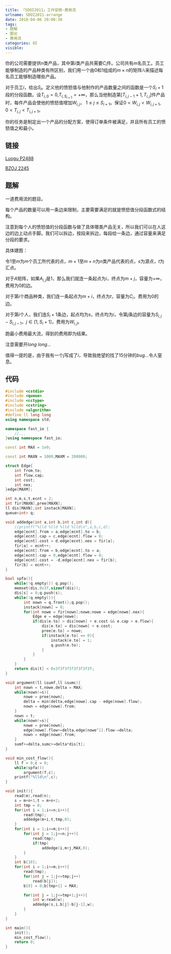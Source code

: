 ```yaml
---
title: 「SDOI2011」工作安排-费用流
urlname: SDOI2011-arrange
date: 2018-04-06 20:00:38
tags:
- 题解
- 图论
- 费用流
categories: OI
visible:
---
```


你的公司需要提供$n$类产品，其中第$i$类产品共需要$C_{i}$件。公司共有$m$名员工。员工能够制造的产品种类有所区别，我们用一个由$0$和$1$组成的$m\times n$的矩阵$\mathbb {A}$来描述每名员工能够制造哪些产品。

对于员工$i$，给出$S_i$。定义他的愤怒值与他制作的产品数量之间的函数是一个$S_i+1$段的分段函数。设$T_{i,0}=0$,$T_{i,S_{i+1}}=+\infty$，那么当他制造第$[T_{i,j-1}+1,T_{i,j}]$件产品时，每件产品会使他的愤怒值增加$W_{i,j}$， $1\leq j\leq S_{i+1}$。保证$0<W_{i,j} < W_{i,j+1}, \; 0 < T_{i,j} < T_{i,j+1}$。

你的任务是制定出一个产品的分配方案，使得订单条件被满足，并且所有员工的愤怒值之和最小。

<!-- more -->

## 链接

[Luogu P2488](https://www.luogu.org/problemnew/show/P2488)

[BZOJ 2245](https://www.lydsy.com/JudgeOnline/problem.php?id=2245)

## 题解

一道费用流的题目。

每个产品的数量可以用一条边来限制，主要需要满足的就是愤怒值分段函数式的结构。

注意到每个人的愤怒值的分段函数与做了具体哪类产品无关，所以我们可以在人这边的边上动点手脚。我们可以拆边，按段来拆边，每段给一条边，通过容量来满足分段的要求。

具体建图：

令$1$至$m$为$m$个员工所代表的点，$m+1$至$m+n$为$n$类产品代表的点，$s$为源点，$t$为汇点。

对于$A$矩阵，如果$A_{i,j}$是$1$，那么我们就连一条起点为$i$，终点为$m+j$，容量为$+\infty$，费用为$0$的边。

对于第$i$个商品种类，我们连一条起点为$m+i$，终点为$t$，容量为$C_{i}$，费用为$0$的边。

对于第$i$个人，我们连$S_{i}+1$条边，起点均为$s$，终点均为$i$，令第$j$条边的容量为$S_{i,j}-S_{i,j-1}$，$j \in [1,S_{i}+1]$，费用为$W_{i,j}$。

跑最小费用最大流，得到的费用即为结果。

注意需要开$long\ long$...

值得一提的是，由于我有一个$j$写成了$i$，导致我绝望的找了$15$分钟的$bug$...令人窒息。

## 代码


```cpp
#include <cstdio>
#include <queue>
#include <cctype>
#include <cstring>
#include <algorithm>
#define ll long long
using namespace std;

namespace fast_io {
    //...
}using namespace fast_io;

const int MAX = 1e9;

const int MAXN = 1000,MAXM = 200000;

struct Edge{
    int from,to;
    int flow,cap;
    int cost;
    int nex;
}edge[MAXM];

int n,m,s,t,ecnt = 2;
int fir[MAXN],pree[MAXN];
ll dis[MAXN];int instack[MAXN];
queue<int> q;

void addedge(int a,int b,int c,int d){
    //printf("%lld %lld %lld %lld\n",a,b,c,d);
    edge[ecnt].from = a,edge[ecnt].to = b;
    edge[ecnt].cap = c,edge[ecnt].flow = 0;
    edge[ecnt].cost = d,edge[ecnt].nex = fir[a];
    fir[a] = ecnt++;
    edge[ecnt].from = b,edge[ecnt].to = a;
    edge[ecnt].cap = 0,edge[ecnt].flow = 0;
    edge[ecnt].cost = -d,edge[ecnt].nex = fir[b];
    fir[b] = ecnt++;
}

bool spfa(){
    while(!q.empty()) q.pop();
    memset(dis,0x3f,sizeof(dis));
    dis[s] = 0;q.push(s);
    while(!q.empty()){
        int nown = q.front();q.pop();
        instack[nown] = 0;
        for(int nowe = fir[nown];nowe;nowe = edge[nowe].nex){
            Edge e = edge[nowe];
            if(dis[e.to] > dis[nown] + e.cost && e.cap > e.flow){
                dis[e.to] = dis[nown] + e.cost;
                pree[e.to] = nowe;
                if(instack[e.to] == 0){
                    instack[e.to] = 1;
                    q.push(e.to);
                }
            }
        } 
    }
    return dis[t] < 0x3f3f3f3f3f3f3f3f;
}

void argument(ll &sumf,ll &sumc){
    int nown = t,nowe,delta = MAX;
    while(nown!=s){
        nowe = pree[nown];
        delta = min(delta,edge[nowe].cap - edge[nowe].flow);
        nown = edge[nowe].from;
    }
    nown = t;
    while(nown!=s){
        nowe = pree[nown];
        edge[nowe].flow+=delta,edge[nowe^1].flow-=delta;
        nown = edge[nowe].from;
    }
    sumf+=delta,sumc+=delta*dis[t];
}

void min_cost_flow(){
    ll f = 0,c = 0;
    while(spfa())
        argument(f,c);
    printf("%lld\n",c);
}

void init(){
    read(m),read(n);
    s = m+n+1,t = m+n+2;
    int tmp = 0;
    for(int i = 1;i<=n;i++){
        read(tmp);
        addedge(m+i,t,tmp,0);
    }
    for(int i = 1;i<=m;i++){
        for(int j = 1;j<=n;j++){
            read(tmp);
            if(tmp)
                addedge(i,m+j,MAX,0);
        }
    }
    int b[10];
    for(int i = 1;i<=m;i++){
        read(tmp);
        for(int j = 1;j<=tmp;j++)
            read(b[j]);
        b[0] = 0;b[tmp+1] = MAX;

        for(int j = 1;j<=tmp+1;j++){
            int w;read(w);
            addedge(s,i,b[j]-b[j-1],w);
        } 
    }
}

int main(){
    init();
    min_cost_flow();
    return 0;
}
```

